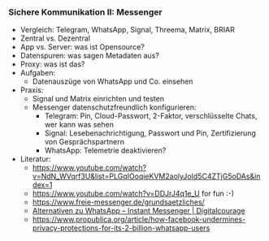 ### Sichere Kommunikation II: Messenger

* Vergleich: Telegram, WhatsApp, Signal, Threema, Matrix, BRIAR
* Zentral vs. Dezentral
* App vs. Server: was ist Opensource?
* Datenspuren: was sagen Metadaten aus?
* Proxy: was ist das?
* Aufgaben:
  * Datenauszüge von WhatsApp und Co. einsehen
* Praxis:
  * Signal und Matrix einrichten und testen
  * Messenger datenschutzfreundlich konfigurieren:
    * Telegram: Pin, Cloud-Passwort, 2-Faktor, verschlüsselte Chats, wer kann was sehen
    * Signal: Lesebenachrichtigung, Passwort und Pin, Zertifizierung von Gesprächspartnern
    * WhatsApp: Telemetrie deaktivieren? 
* Literatur:
  * https://www.youtube.com/watch?v=NdN_WVqrf3U&list=PLGqIOoqieKVM2aolyJoId5C4ZTjG5oDAs&index=1
  * https://www.youtube.com/watch?v=DDJrJ4q1e_U for fun :-)
  * https://www.freie-messenger.de/grundsaetzliches/
  * [Alternativen zu WhatsApp – Instant Messenger | Digitalcourage](https://digitalcourage.de/digitale-selbstverteidigung/messenger)
  * https://www.propublica.org/article/how-facebook-undermines-privacy-protections-for-its-2-billion-whatsapp-users
